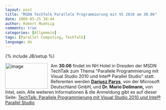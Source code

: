 ```yaml
---
layout: post
title: "MSDN TechTalk Parallele Programmierung mit VS 2010 am 30.06"
date: 2009-05-25 18:44
author: Robert Muehsig
comments: true
categories: [Allgemein]
tags: [Parallel Computing, TechTalk]
language: de
---
```

{% include JB/setup %}
<p><a href="{{BASE_PATH}}/assets/wp-images-de/image748.png"><img style="border-top-width: 0px; border-left-width: 0px; border-bottom-width: 0px; margin: 0px 10px 0px 0px; border-right-width: 0px" height="83" alt="image" src="{{BASE_PATH}}/assets/wp-images-de/image-thumb726.png" width="136" align="left" border="0" /></a>Am <strong>30.06</strong> findet im NH Hotel in Dresden der MSDN TechTalk zum Thema &quot;Parallele Programmierung mit Visual Studio 2010 und Intel&#174; Parallel Studio&quot; statt. Referenten werden <strong><a href="http://blogs.msdn.com/dparys/archive/2009/05/25/parallele-programmierung-techtalk-im-juni.aspx">Dariusz Parys</a></strong>, von der Microsoft Deutschland GmbH, und <strong>Dr. Mario Deilmann,</strong> von Intel, sein<strong>. </strong>Alle weiteren Informationen &amp; die Anmeldung gibt es auf dieser Seite: <a href="http://msevents.microsoft.com/CUI/EventDetail.aspx?EventID=1032413509&amp;Culture=de-DE">TechTalk: Parallele Programmierung mit Visual Studio 2010 und Intel&#174; Parallel Studio</a></p>
